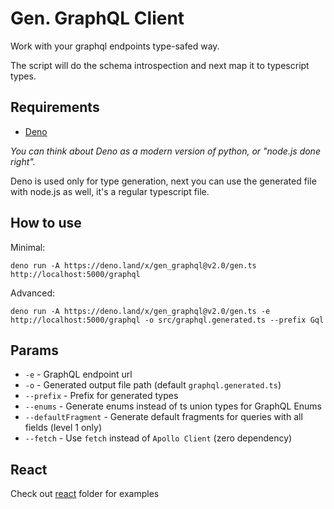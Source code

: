 # Gen. GraphQL Client

Work with your graphql endpoints type-safed way.

The script will do the schema introspection and next map it to typescript types.

## Requirements

* [Deno](https://deno.land/manual@v1.30.0/getting_started/installation)

_You can think about Deno as a modern version of python, or "node.js done right"._

Deno is used only for type generation, next you can use the generated file with node.js as well, it's a regular typescript file.

## How to use

Minimal:

```
deno run -A https://deno.land/x/gen_graphql@v2.0/gen.ts http://localhost:5000/graphql
```

Advanced:

```
deno run -A https://deno.land/x/gen_graphql@v2.0/gen.ts -e http://localhost:5000/graphql -o src/graphql.generated.ts --prefix Gql
```

## Params

- `-e` - GraphQL endpoint url
- `-o` - Generated output file path (default `graphql.generated.ts`)
- `--prefix` - Prefix for generated types
- `--enums` - Generate enums instead of ts union types for GraphQL Enums
- `--defaultFragment` - Generate default fragments for queries with all fields (level 1 only)
- `--fetch` - Use `fetch` instead of `Apollo Client` (zero dependency)

## React

Check out [react](./react/) folder for examples
